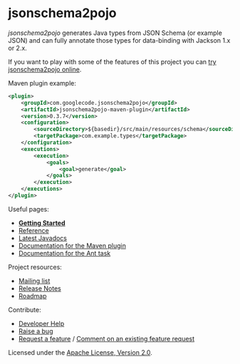 # jsonschema2pojo

_jsonschema2pojo_ generates Java types from JSON Schema (or example JSON) and can fully annotate those types for data-binding with Jackson 1.x or 2.x.

If you want to play with some of the features of this project you can [try jsonschema2pojo online](http://jsonschema2pojo.org/).

Maven plugin example:
```xml
<plugin>
    <groupId>com.googlecode.jsonschema2pojo</groupId>
    <artifactId>jsonschema2pojo-maven-plugin</artifactId>
    <version>0.3.7</version>
    <configuration>
        <sourceDirectory>${basedir}/src/main/resources/schema</sourceDirectory>
        <targetPackage>com.example.types</targetPackage>
    </configuration>
    <executions>
        <execution>
            <goals>
                <goal>generate</goal>
            </goals>
        </execution>
    </executions>
</plugin>
```

Useful pages:
  * **[Getting Started](https://github.com/joelittlejohn/jsonschema2pojo/wiki/Getting-Started)**
  * [Reference](https://github.com/joelittlejohn/jsonschema2pojo/wiki/Reference)
  * [Latest Javadocs](http://wiki.jsonschema2pojo.googlecode.com/git/javadocs/0.3.7/index.html)
  * [Documentation for the Maven plugin](http://wiki.jsonschema2pojo.googlecode.com/git/site/0.3.7/plugin-info.html)
  * [Documentation for the Ant task](http://jsonschema2pojo.googlecode.com/git-history/jsonschema2pojo-0.3.7/jsonschema2pojo-ant/src/site/Jsonschema2PojoTask.html)

Project resources:
  * [Mailing list](https://groups.google.com/forum/#!forum/jsonschema2pojo-users)
  * [Release Notes](http://code.google.com/p/jsonschema2pojo/issues/list?can=1&q=status:Fixed&sort=-milestone&colspec=Type%20Milestone%20Summary)
  * [Roadmap](http://code.google.com/p/jsonschema2pojo/issues/list?can=2&q=label:Type-Enhancement%20status:Accepted&sort=milestone&colspec=ID%20Milestone%20Summary)

Contribute:
  * [Developer Help](https://github.com/joelittlejohn/jsonschema2pojo22/wiki/Developer-Help)
  * [Raise a bug](https://github.com/joelittlejohn/jsonschema2pojo/issues)
  * [Request a feature](https://github.com/joelittlejohn/jsonschema2pojo/issues/new) / [Comment on an existing feature request](https://github.com/joelittlejohn/jsonschema2pojo/issues?labels=enhancement&page=1&state=open)

Licensed under the [Apache License, Version 2.0](http://www.apache.org/licenses/LICENSE-2.0).
